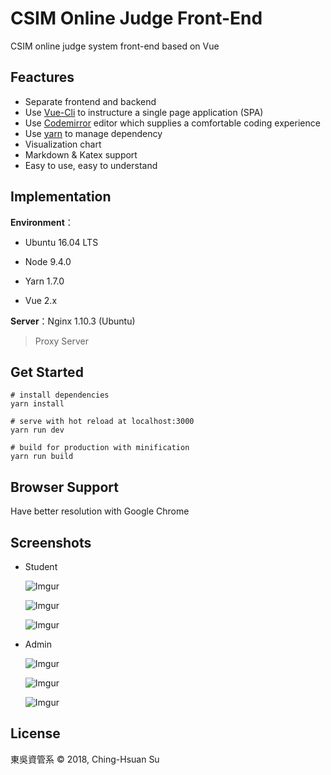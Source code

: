 # CSIM Online Judge Front-End

CSIM online judge system front-end based on Vue



## Feactures

* Separate frontend and backend
* Use <a href="https://github.com/vuejs/vue-cli">Vue-Cli</a> to instructure a single page application (SPA)
* Use <a href="https://github.com/codemirror/CodeMirror">Codemirror</a> editor which supplies a comfortable coding experience
* Use <a href="https://github.com/yarnpkg/yarn">yarn</a> to manage dependency
* Visualization chart
* Markdown & Katex support
* Easy to use, easy to understand



## Implementation

**Environment**：

* Ubuntu 16.04 LTS

* Node 9.4.0
* Yarn 1.7.0
* Vue 2.x

**Server**：Nginx 1.10.3 (Ubuntu) 

> Proxy Server



## Get Started

~~~shell
# install dependencies
yarn install

# serve with hot reload at localhost:3000
yarn run dev

# build for production with minification
yarn run build
~~~



## Browser Support

Have better resolution with Google Chrome



## Screenshots

* Student

  ![Imgur](https://i.imgur.com/l99zjNv.png)

  ![Imgur](https://i.imgur.com/FShBZir.png)

  ![Imgur](https://i.imgur.com/DNv2VeJ.png)

* Admin

  ![Imgur](https://i.imgur.com/qvfPzR3.png)

  ![Imgur](https://i.imgur.com/x38tUcP.png)

  ![Imgur](https://i.imgur.com/J0jQKFg.png)



## License

東吳資管系 © 2018, Ching-Hsuan Su